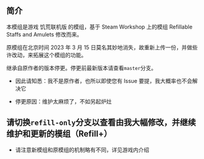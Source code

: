 ## 简介

本模组是游戏 饥荒联机版 的模组，基于 Steam Workshop 上的模组 Refillable Staffs and Amulets 修改而来。  

原模组在北京时间 2023 年 3 月 15 日莫名其妙地消失，故重新上传一份，并做些许改动，来拓展这个模组的功能。   

继承自原作者的版本停更。停更前最新版本请查看`master`分支。 

- 因此请知悉：我不是原作者，也所以即使您有 Issue 要提，我大概率也不会解决它

- 停更原因：维护太麻烦了，不如另起炉灶

## **请切换`refill-only`分支以查看由我大幅修改，并继续维护和更新的模组**（Refill+）

- 请注意新模组和原模组的机制略有不同，详见游戏内介绍